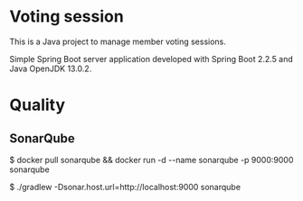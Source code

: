 # Voting session

This is a Java project to manage member voting sessions.

Simple Spring Boot server application developed with Spring Boot 2.2.5 and Java OpenJDK 13.0.2.


# Quality
## SonarQube
$ docker pull sonarqube && docker run -d --name sonarqube -p 9000:9000 sonarqube

$ ./gradlew -Dsonar.host.url=http://localhost:9000 sonarqube
